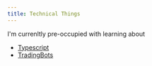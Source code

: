 ```yaml
---
title: Technical Things
---
```



I'm currenltly pre-occupied with learning about 

- [Typescript](generated/notes/typescript.md)
- [TradingBots](generated/notes/tradingbots.md)
